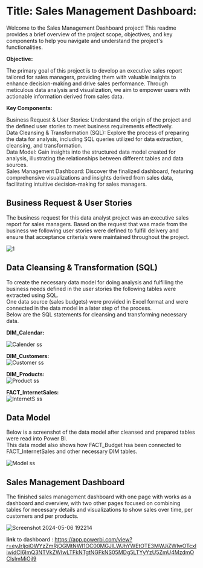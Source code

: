 
# Title: Sales Management Dashboard:

Welcome to the Sales Management Dashboard project! This readme provides a brief overview of the project scope, objectives, and key components to help you navigate and understand the project's functionalities.

**Objective:**

The primary goal of this project is to develop an executive sales report tailored for sales managers, providing them with valuable insights to enhance decision-making and drive sales performance. Through meticulous data analysis and visualization, we aim to empower users with actionable information derived from sales data.


**Key Components:**

Business Request & User Stories: Understand the origin of the project and the defined user stories to meet business requirements effectively.<br>
Data Cleansing & Transformation (SQL): Explore the process of preparing the data for analysis, including SQL queries utilized for data extraction, cleansing, and transformation.<br>
Data Model: Gain insights into the structured data model created for analysis, illustrating the relationships between different tables and data sources.<br>
Sales Management Dashboard: Discover the finalized dashboard, featuring comprehensive visualizations and insights derived from sales data, facilitating intuitive decision-making for sales managers.


## Business Request & User Stories<br>
The business request for this data analyst project was an executive sales report for sales managers. Based on the request that was made from the business we following user stories were defined to fulfill delivery and ensure that acceptance criteria’s were maintained throughout the project.<br>

![1](https://github.com/alysahab/Sales-Analysis-Management/assets/125446376/c888d837-913f-4636-9ba5-47309b9e37dc)

## Data Cleansing & Transformation (SQL)<br>
To create the necessary data model for doing analysis and fulfilling the business needs defined in the user stories the following tables were extracted using SQL.<br>
One data source (sales budgets) were provided in Excel format and were connected in the data model in a later step of the process.<br>
Below are the SQL statements for cleansing and transforming necessary data.

**DIM_Calendar:**<br>

![Calender ss](https://github.com/alysahab/Sales-Analysis-Management/assets/125446376/1da64091-b11e-4e13-86e2-f6473e7bf36b)

**DIM_Customers:**<br>
![Customer ss](https://github.com/alysahab/Sales-Analysis-Management/assets/125446376/27bd09ea-89a6-4fb4-a121-c3c7b1457ad2)

**DIM_Products:**<br>
![Product ss](https://github.com/alysahab/Sales-Analysis-Management/assets/125446376/e2cd4982-3281-4f2a-aeaf-6a56f48d6828)

**FACT_InternetSales:**<br>
![InternetS ss](https://github.com/alysahab/Sales-Analysis-Management/assets/125446376/242b4361-da2f-4820-82e4-3e3b35e60351)

## Data Model<br>
Below is a screenshot of the data model after cleansed and prepared tables were read into Power BI.<br>
This data model also shows how FACT_Budget hsa been connected to FACT_InternetSales and other necessary DIM tables.<br>

![Model ss](https://github.com/alysahab/Sales-Analysis-Management/assets/125446376/c4cff10b-f5d3-45f0-af4c-3f52e86ae48e)

## Sales Management Dashboard<br>
The finished sales management dashboard with one page with works as a dashboard and overview, with two other pages focused on combining tables for necessary details and visualizations to show sales over time, per customers and per products.<br>

![Screenshot 2024-05-06 192214](https://github.com/alysahab/Sales-Analysis-Management/assets/125446376/aa649f74-d6d7-499a-bba3-d90e585acee2)

**link** to dashboard : https://app.powerbi.com/view?r=eyJrIjoiOWYzZmRjOGMtNWI1OC00MGJlLWJhYWEtOTE3MWJiZWIwOTcxIiwidCI6ImQ3NTVkZWIwLTFkNTgtNGFkNS05MDg5LTYyYzU5ZmU4MzdmOCIsImMiOjl9
